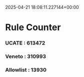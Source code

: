 2025-04-21 18:08:11.227144+00:00
# Rule Counter 
 ### UCATE : 613472

 ### Veneto : 310993

 ### Allowlist : 13930